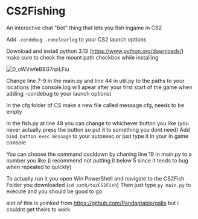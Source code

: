 # CS2Fishing
An interactive chat "bot" thing that lets you fish ingame in CS2

Add ```-condebug -conclearlog``` to your CS2 launch options

Download and install python 3.13 (https://www.python.org/downloads/) make sure to check the mount path checkbox while installing 

![0_oWVwfeB8G7npLFiu](https://github.com/user-attachments/assets/470c2555-634d-4baf-aa5a-59e18760fa9b)

Change line 7-9 in the main.py and line 44 in util.py to the paths to your locations (the console.log will apear after your first start of the game when adding -condebug to your launch options)

In the cfg folder of CS make a new file called message.cfg, needs to be empty 

In the fish.py at line 48 you can change to whichever button you like (you never actually press the button so put it to something you dont need)
Add ```bind button exec message``` to your autoexec or just type it in your in game console

You can choose the command cooldown by chaning line 19 in main.py to a number you like (i recommend not putting it below 5 since it tends to bug when repeated to quickly)

To actually run it you open Win PowerShell and navigate to the CS2Fish Folder you downloaded (```cd path/to/CS2Fish```)
Then just type ```py main.py``` to execute and you should be good to go

alot of this is yoinked from https://github.com/Pandaptable/galls but i couldnt get theirs to work 
